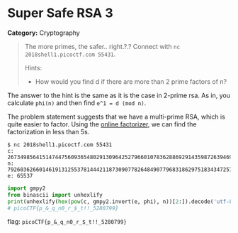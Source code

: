 # Super Safe RSA 3
**Category:** Cryptography
> The more primes, the safer.. right.?.? Connect with `nc 2018shell1.picoctf.com
> 55431`.
>
> Hints:
> - How would you find d if there are more than 2 prime factors of n?

The answer to the hint is the same as it is the case in 2-prime rsa. As in, you
calculate `phi(n)` and then find  `e^1 = d (mod n)`.

The problem statement suggests that we have a multi-prime RSA, which is quite
easier to factor. Using the [online
factorizer](https://www.alpertron.com.ar/ECM.HTM), we can find the factorization
in less than 5s.

	$ nc 2018shell1.picoctf.com 55431
	c: 2673498564151474475609365480291309642527966010783628869291435987263946996737194278547189713632397093886743989948903475798844019261483021816008504661335472048809828349015724670507367590803673854292000253189149741940026633616512443200890239012159461942420012901347014327773109746690269442707733211396341640
	n: 7926036266014619131255378144421187309077826484907796831862975183434725764083561271749330578350079804535706687472017828714791306513867919430832693384458835716425730771502123260119370340721101931615905551786405876085127985263645633993108747114814384316216551835357320371347431394988291730670174024331918523
	e: 65537

```python
import gmpy2
from binascii import unhexlify
print(unhexlify(hex(pow(c, gmpy2.invert(e, phi), n))[2:]).decode('utf-8'))
# picoCTF{p_&_q_n0_r_$_t!!_5280799}
```

flag: `picoCTF{p_&_q_n0_r_$_t!!_5280799}`
